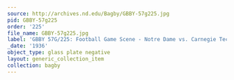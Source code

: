 ```yaml
---
source: http://archives.nd.edu/Bagby/GBBY-57g225.jpg
pid: GBBY-57g225
order: '225'
file_name: GBBY-57g225.jpg
label: 'GBBY 57G/225: Football Game Scene - Notre Dame vs. Carnegie Tech - 1936'
_date: '1936'
object_type: glass plate negative
layout: generic_collection_item
collection: bagby
---
```

